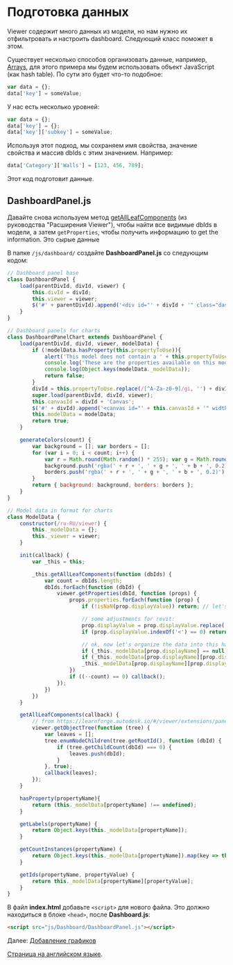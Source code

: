 # Подготовка данных 

Viewer содержит много данных из модели, но нам нужно их отфильтровать и настроить dashboard. Следующий класс поможет в этом.

Существует несколько способов организовать данные, например, [Arrays](https://www.w3schools.com/js/js_arrays.asp), для этого примера мы будем использовать объект JavaScript (как hash table). По сути это будет что-то подобное:

```javascript
var data = {};
data['key'] = someValue;
```

У нас есть несколько уровней:

```javascript
var data = {};
data['key'] = {};
data['key']['subkey'] = someValue;
```

Используя этот подход, мы сохраняем имя свойства, значение свойства и массив dbIds с этим значением. Например:

```javascript
data['Category']['Walls'] = [123, 456, 789];
```

Этот код подготовит данные.

## DashboardPanel.js

Давайтe снова используем метод [getAllLeafComponents](/ru-RU/viewer/extensions/panel?id=enumerate-leaf-nodes) (из руководства "Расширения Viewer"), чтобы найти все видимые dbIds в модели, а затем `getProperties`, чтобы получить информацию to get the information. Это сырые данные 

В папке `/js/dashboard/` создайте **DashboardPanel.js** со следующим кодом:

```javascript
// Dashboard panel base
class DashboardPanel {
    load(parentDivId, divId, viewer) {
        this.divId = divId;
        this.viewer = viewer;
        $('#' + parentDivId).append('<div id="' + divId + '" class="dashboardPanel"></div>');
    }
}

// Dashboard panels for charts
class DashboardPanelChart extends DashboardPanel {
    load(parentDivId, divId, viewer, modelData) {
        if (!modelData.hasProperty(this.propertyToUse)){
            alert('This model does not contain a ' + this.propertyToUse +' property for the ' + this.constructor.name);
            console.log('These are the properties available on this model: ');
            console.log(Object.keys(modelData._modelData));
            return false;
        } 
        divId = this.propertyToUse.replace(/[^A-Za-z0-9]/gi, '') + divId; // div name = property + chart type
        super.load(parentDivId, divId, viewer);
        this.canvasId = divId + 'Canvas';
        $('#' + divId).append('<canvas id="' + this.canvasId + '" width="400" height="400"></canvas>');
        this.modelData = modelData;
        return true;
    }

    generateColors(count) {
        var background = []; var borders = [];
        for (var i = 0; i < count; i++) {
            var r = Math.round(Math.random() * 255); var g = Math.round(Math.random() * 255); var b = Math.round(Math.random() * 255);
            background.push('rgba(' + r + ', ' + g + ', ' + b + ', 0.2)');
            borders.push('rgba(' + r + ', ' + g + ', ' + b + ', 0.2)');
        }
        return { background: background, borders: borders };
    }
}

// Model data in format for charts
class ModelData {
    constructor(/ru-RU/viewer) {
        this._modelData = {};
        this._viewer = viewer;
    }

    init(callback) {
        var _this = this;

        _this.getAllLeafComponents(function (dbIds) {
            var count = dbIds.length;
            dbIds.forEach(function (dbId) {
                viewer.getProperties(dbId, function (props) {
                    props.properties.forEach(function (prop) {
                        if (!isNaN(prop.displayValue)) return; // let's not categorize properties that store numbers

                        // some adjustments for revit:
                        prop.displayValue = prop.displayValue.replace('Revit ', ''); // remove this Revit prefix
                        if (prop.displayValue.indexOf('<') == 0) return; // skip categories that start with <

                        // ok, now let's organize the data into this hash table
                        if (_this._modelData[prop.displayName] == null) _this._modelData[prop.displayName] = {};
                        if (_this._modelData[prop.displayName][prop.displayValue] == null) _this._modelData[prop.displayName][prop.displayValue] = [];
                        _this._modelData[prop.displayName][prop.displayValue].push(dbId);
                    })
                    if ((--count) == 0) callback();
                });
            })
        })
    }

    getAllLeafComponents(callback) {
        // from https://learnforge.autodesk.io/#/viewer/extensions/panel?id=enumerate-leaf-nodes
        viewer.getObjectTree(function (tree) {
            var leaves = [];
            tree.enumNodeChildren(tree.getRootId(), function (dbId) {
                if (tree.getChildCount(dbId) === 0) {
                    leaves.push(dbId);
                }
            }, true);
            callback(leaves);
        });
    }

    hasProperty(propertyName){
        return (this._modelData[propertyName] !== undefined);
    }

    getLabels(propertyName) {
        return Object.keys(this._modelData[propertyName]);
    }

    getCountInstances(propertyName) {
        return Object.keys(this._modelData[propertyName]).map(key => this._modelData[propertyName][key].length);
    }

    getIds(propertyName, propertyValue) {
        return this._modelData[propertyName][propertyValue];
    }
}
```

В файл **index.html** добавьте `<script>` для нового файла. Это должно находиться в блоке `<head>`, после **Dashboard.js**:

```html
<script src="js/Dashboard/DashboardPanel.js"></script>  
```

Далее: [Добавление графиков](/ru-RU/viewer/dashboard/charts)

[Страница на английском языке](https://learnforge.autodesk.io/#/viewer/dashboard/panelbasics).
